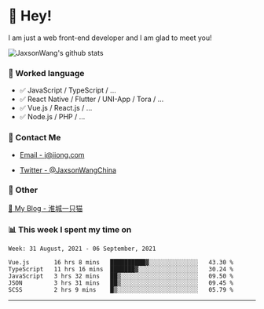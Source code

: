 # 👋 Hey!

I am just a web front-end developer and I am glad to meet you!

![JaxsonWang's github stats](https://github-readme-stats.vercel.app/api?username=JaxsonWang&&show_icons=true&&title_color=1abc9c&&icon_color=1abc9c)


### 📝 Worked language

- ✅ JavaScript / TypeScript / ...
- ✅ React Native / Flutter / UNI-App / Tora / ...
- ✅ Vue.js / React.js / ...
- ✅ Node.js / PHP / ...

### 📮 Contact Me

- [Email - i@iiong.com](mailto:i@iiong.com)

- [Twitter - @JaxsonWangChina](https://twitter.com/JaxsonWangChina)

### 🤪 Other

[📌 My Blog - 淮城一只猫](https://iiong.com)

### 📊 This week I spent my time on

<!--START_SECTION:waka-->
```text
Week: 31 August, 2021 - 06 September, 2021

Vue.js       16 hrs 8 mins   ██████████▓░░░░░░░░░░░░░░   43.30 % 
TypeScript   11 hrs 16 mins  ███████▓░░░░░░░░░░░░░░░░░   30.24 % 
JavaScript   3 hrs 32 mins   ██▒░░░░░░░░░░░░░░░░░░░░░░   09.50 % 
JSON         3 hrs 31 mins   ██▒░░░░░░░░░░░░░░░░░░░░░░   09.45 % 
SCSS         2 hrs 9 mins    █▒░░░░░░░░░░░░░░░░░░░░░░░   05.79 % 
```
<!--END_SECTION:waka-->

---
